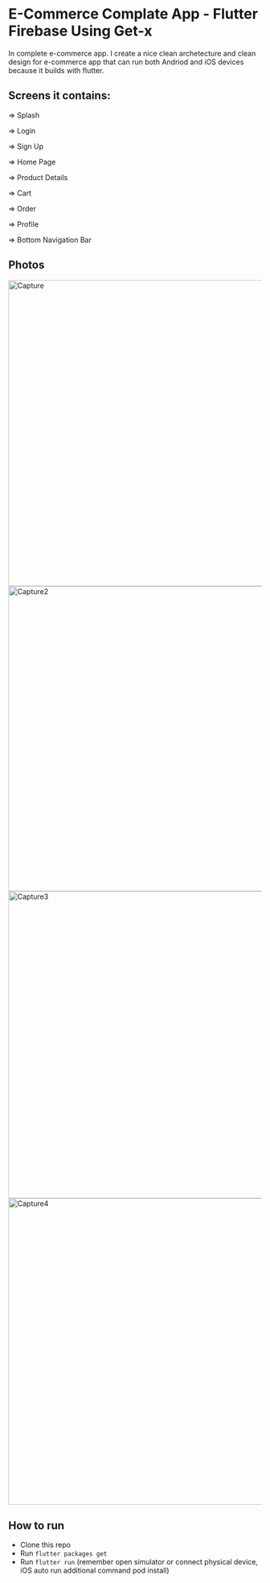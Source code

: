 # E-Commerce Complate App - Flutter Firebase Using Get-x
In complete e-commerce app. I create a nice clean archetecture and clean design for  e-commerce app that can run both Andriod and iOS devices because it builds with flutter.


## Screens it contains:

=> Splash

=> Login

=> Sign Up

=> Home Page

=> Product Details

=> Cart

=> Order

=> Profile

=> Bottom Navigation Bar

## Photos

<img width="609" alt="Capture" src="https://user-images.githubusercontent.com/68750404/152051957-23718578-9d10-46b7-9e32-96acf86017c4.PNG">  <img width="607" alt="Capture2" src="https://user-images.githubusercontent.com/68750404/152051963-f882b4c3-2784-446c-8ed7-40d8bd8db684.PNG">  <img width="611" alt="Capture3" src="https://user-images.githubusercontent.com/68750404/152051968-2ecf9721-ca82-4ca8-8d1b-3a761b9b02e3.PNG"> <img width="610" alt="Capture4" src="https://user-images.githubusercontent.com/68750404/152051991-ac4a3935-06e8-4a68-91f3-df394afeb64b.PNG">

## How to run
- Clone this repo
- Run `flutter packages get`
- Run  `flutter run` (remember open simulator or connect physical device, iOS auto run additional command pod install)

